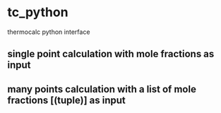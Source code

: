# tc_python
thermocalc python interface
## single point calculation  with mole fractions as input
## many points calculation  with a list of mole fractions [(tuple)] as input
